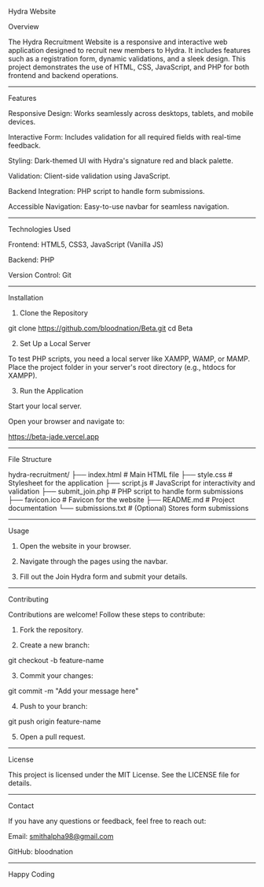 Hydra Website

Overview

The Hydra Recruitment Website is a responsive and interactive web application designed to recruit new members to Hydra. It includes features such as a registration form, dynamic validations, and a sleek design. This project demonstrates the use of HTML, CSS, JavaScript, and PHP for both frontend and backend operations.


---

Features

Responsive Design: Works seamlessly across desktops, tablets, and mobile devices.

Interactive Form: Includes validation for all required fields with real-time feedback.

Styling: Dark-themed UI with Hydra's signature red and black palette.

Validation: Client-side validation using JavaScript.

Backend Integration: PHP script to handle form submissions.

Accessible Navigation: Easy-to-use navbar for seamless navigation.



---

Technologies Used

Frontend: HTML5, CSS3, JavaScript (Vanilla JS)

Backend: PHP

Version Control: Git



---

Installation

1. Clone the Repository

git clone https://github.com/bloodnation/Beta.git
cd Beta

2. Set Up a Local Server

To test PHP scripts, you need a local server like XAMPP, WAMP, or MAMP.
Place the project folder in your server's root directory (e.g., htdocs for XAMPP).

3. Run the Application

Start your local server.

Open your browser and navigate to:

https://beta-jade.vercel.app



---

File Structure

hydra-recruitment/
├── index.html          # Main HTML file
├── style.css           # Stylesheet for the application
├── script.js           # JavaScript for interactivity and validation
├── submit_join.php     # PHP script to handle form submissions
├── favicon.ico         # Favicon for the website
├── README.md           # Project documentation
└── submissions.txt     # (Optional) Stores form submissions


---

Usage

1. Open the website in your browser.


2. Navigate through the pages using the navbar.


3. Fill out the Join Hydra form and submit your details.




---

Contributing

Contributions are welcome! Follow these steps to contribute:

1. Fork the repository.


2. Create a new branch:

git checkout -b feature-name


3. Commit your changes:

git commit -m "Add your message here"


4. Push to your branch:

git push origin feature-name


5. Open a pull request.




---

License

This project is licensed under the MIT License. See the LICENSE file for details.


---

Contact

If you have any questions or feedback, feel free to reach out:

Email: smithalpha98@gmail.com

GitHub: bloodnation

---

Happy Coding 